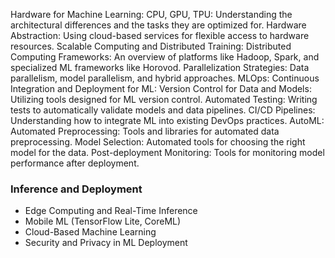 Hardware for Machine Learning:
CPU, GPU, TPU: Understanding the architectural differences and the tasks they are optimized for.
Hardware Abstraction: Using cloud-based services for flexible access to hardware resources.
Scalable Computing and Distributed Training:
Distributed Computing Frameworks: An overview of platforms like Hadoop, Spark, and specialized ML frameworks like Horovod.
Parallelization Strategies: Data parallelism, model parallelism, and hybrid approaches.
MLOps: Continuous Integration and Deployment for ML:
Version Control for Data and Models: Utilizing tools designed for ML version control.
Automated Testing: Writing tests to automatically validate models and data pipelines.
CI/CD Pipelines: Understanding how to integrate ML into existing DevOps practices.
AutoML:
Automated Preprocessing: Tools and libraries for automated data preprocessing.
Model Selection: Automated tools for choosing the right model for the data.
Post-deployment Monitoring: Tools for monitoring model performance after deployment.

### Inference and Deployment

- Edge Computing and Real-Time Inference
- Mobile ML (TensorFlow Lite, CoreML)
- Cloud-Based Machine Learning
- Security and Privacy in ML Deployment
